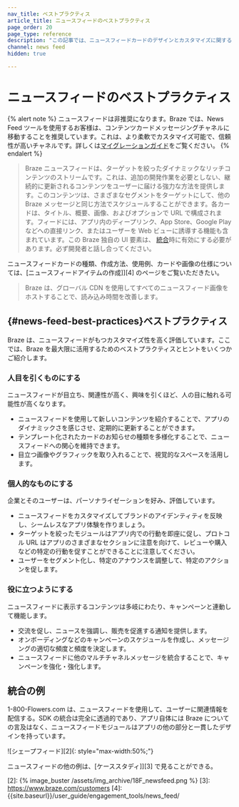 ```yaml
---
nav_title: ベストプラクティス
article_title: ニュースフィードのベストプラクティス
page_order: 20
page_type: reference
description: "この記事では、ニュースフィードカードのデザインとカスタマイズに関するベストプラクティスを紹介します。"
channel: news feed
hidden: true

---
```


# ニュースフィードのベストプラクティス

{% alert note %}
ニュースフィードは非推奨になります。Braze では、News Feed ツールを使用するお客様は、コンテンツカードメッセージングチャネルに移動することを推奨しています。これは、より柔軟でカスタマイズ可能で、信頼性が高いチャネルです。詳しくは[マイグレーションガイド]({{site.baseurl}}/user_guide/message_building_by_channel/content_cards/migrating_from_news_feed/)をご覧ください。
{% endalert %}

> Braze ニュースフィードは、ターゲットを絞ったダイナミックなリッチコンテンツのストリームです。これは、追加の開発作業を必要としない、継続的に更新されるコンテンツをユーザーに届ける強力な方法を提供します。このコンテンツは、さまざまなセグメントをターゲットにして、他の Braze メッセージと同じ方法でスケジュールすることができます。各カードは、タイトル、概要、画像、およびオプションで URL で構成されます。フィードには、アプリ内のディープリンク、App Store、Google Play などへの直接リンク、またはユーザーを Web ビューに誘導する機能も含まれています。この Braze 独自の UI 要素は、 [統合][1]時に有効にする必要があります。必ず開発者と話し合ってください。

ニュースフィードカードの種類、作成方法、使用例、カードや画像の仕様については、\[ニュースフィードアイテムの作成]][4] のページをご覧いただきたい。

> Braze は、グローバル CDN を使用してすべてのニュースフィード画像をホストすることで、読み込み時間を改善します。

## {#news-feed-best-practices}ベストプラクティス

Braze は、ニュースフィードがもつカスタマイズ性を高く評価しています。ここでは、Braze を最大限に活用するためのベストプラクティスとヒントをいくつかご紹介します。

### 人目を引くものにする

ニュースフィードが目立ち、関連性が高く、興味を引くほど、人の目に触れる可能性が高くなります。  

- ニュースフィードを使用して新しいコンテンツを紹介することで、アプリのダイナミックさを感じさせ、定期的に更新することができます。
- テンプレート化されたカードのお知らせの種類を多様化することで、ニュースフィードへの関心を維持できます。
- 目立つ画像やグラフィックを取り入れることで、視覚的なスペースを活用します。

### 個人的なものにする

企業とそのユーザーは、パーソナライゼーションを好み、評価しています。

- ニュースフィードをカスタマイズしてブランドのアイデンティティを反映し、シームレスなアプリ体験を作りましょう。
- ターゲットを絞ったモジュールはアプリ内での行動を即座に促し、プロトコル URL はアプリのさまざまなセクションに注意を向けて、レビューや購入などの特定の行動を促すことができることに注意してください。
- ユーザーをセグメント化し、特定のアナウンスを調整して、特定のアクションを促します。

### 役に立つようにする

ニュースフィードに表示するコンテンツは多岐にわたり、キャンペーンと連動して機能します。  

- 交流を促し、ニュースを強調し、販売を促進する通知を提供します。
- オンボーディングなどのキャンペーンのスケジュールを作成し、メッセージングの適切な頻度と頻度を決定します。
- ニュースフィードに他のマルチチャネルメッセージを統合することで、キャンペーンを強化・強化します。

## 統合の例

1-800-Flowers.com は、ニュースフィードを使用して、ユーザーに関連情報を配信する。SDK の統合は完全に透過的であり、アプリ自体には Braze についての言及はなく、ニュースフィードモジュールはアプリの他の部分と一貫したデザインを持っています。

![シェープフィード][2]{: style="max-width:50%;"}

ニュースフィードの他の例は、\[ケーススタディ]][3] で見ることができる。

[1]: {{site.baseurl}}/developer_guide/platform_integration_guides/ios/news_feed/
[2]: {% image_buster /assets/img_archive/18F_newsfeed.png %}
[3]: https://www.braze.com/customers
[4]: {{site.baseurl}}/user_guide/engagement_tools/news_feed/

